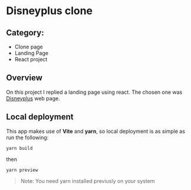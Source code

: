 # Disneyplus clone

## Category:

- Clone page
- Landing Page
- React project

## Overview

On this project I replied a landing page using react. The chosen one was [Disneyplus](https://www.disneyplus.com) web page.

## Local deployment

This app makes use of **Vite** and **yarn**, so local deployment is as simple as run the following:

```
yarn build
```

then

```
yarn preview
```

> Note: You need yarn installed previusly on your system
